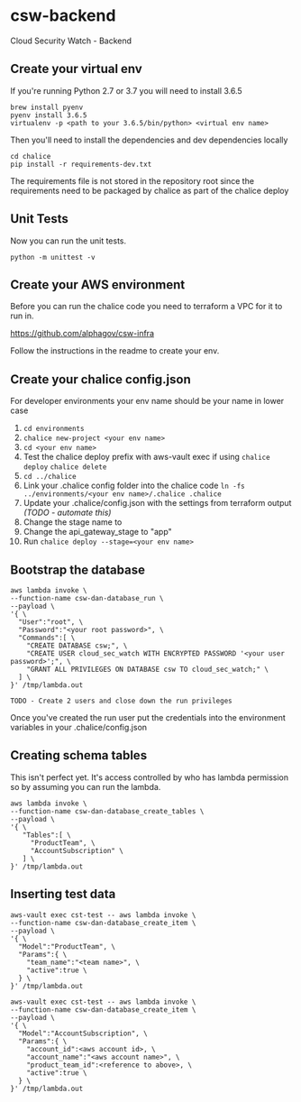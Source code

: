 # csw-backend
Cloud Security Watch - Backend

## Create your virtual env 

If you're running Python 2.7 or 3.7 you will need to install 3.6.5
 
```
brew install pyenv
pyenv install 3.6.5
virtualenv -p <path to your 3.6.5/bin/python> <virtual env name>
``` 

Then you'll need to install the dependencies and dev dependencies 
locally 

```
cd chalice 
pip install -r requirements-dev.txt
```

The requirements file is not stored in the repository root 
since the requirements need to be packaged by chalice as part 
of the chalice deploy

## Unit Tests

Now you can run the unit tests.

```
python -m unittest -v
```

## Create your AWS environment 

Before you can run the chalice code you need to terraform a VPC 
for it to run in. 

https://github.com/alphagov/csw-infra

Follow the instructions in the readme to create your env. 

## Create your chalice config.json

For developer environments your env name should be your name in 
lower case

1. `cd environments`
2. `chalice new-project <your env name>`
3. `cd <your env name>`
4. Test the chalice deploy prefix with aws-vault exec if using 
`chalice deploy` `chalice delete` 
5. `cd ../chalice`
6. Link your .chalice config folder into the chalice code 
`ln -fs ../environments/<your env name>/.chalice .chalice`
7. Update your .chalice/config.json with the settings 
from terraform output _(TODO - automate this)_    
8. Change the stage name to <your env name>
9. Change the api_gateway_stage to "app"
10. Run `chalice deploy --stage=<your env name>`

## Bootstrap the database 

```
aws lambda invoke \
--function-name csw-dan-database_run \ 
--payload \
'{ \
  "User":"root", \
  "Password":"<your root password>", \
  "Commands":[ \
    "CREATE DATABASE csw;", \
    "CREATE USER cloud_sec_watch WITH ENCRYPTED PASSWORD '<your user password>';", \
    "GRANT ALL PRIVILEGES ON DATABASE csw TO cloud_sec_watch;" \
  ] \
}' /tmp/lambda.out
```
`TODO - Create 2 users and close down the run privileges`

Once you've created the run user put the credentials into the 
environment variables in your .chalice/config.json

## Creating schema tables 

This isn't perfect yet. It's access controlled by who has lambda permission so by assuming you can run the lambda. 

```
aws lambda invoke \ 
--function-name csw-dan-database_create_tables \ 
--payload \
'{ \
   "Tables":[ \
     "ProductTeam", \
     "AccountSubscription" \
   ] \
}' /tmp/lambda.out
```

## Inserting test data

```
aws-vault exec cst-test -- aws lambda invoke \ 
--function-name csw-dan-database_create_item \ 
--payload \ 
'{ \
  "Model":"ProductTeam", \
  "Params":{ \
    "team_name":"<team name>", \
    "active":true \
  } \
}' /tmp/lambda.out

aws-vault exec cst-test -- aws lambda invoke \
--function-name csw-dan-database_create_item \
--payload \
'{ \
  "Model":"AccountSubscription", \
  "Params":{ \
    "account_id":<aws account id>, \
    "account_name":"<aws account name>", \
    "product_team_id":<reference to above>, \
    "active":true \
  } \
}' /tmp/lambda.out
```

